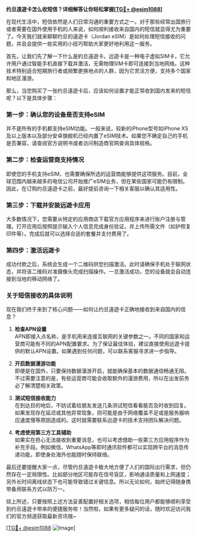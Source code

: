 **约旦遠遊卡怎么收短信？详细解答让你轻松掌握[[TG💪+ @esim1088](https://t.me/s/esim1088)]**

在现代生活中，短信依然是人们日常沟通的重要方式之一。对于那些经常出国旅行或者需要在国外使用手机的人来说，如何顺利接收来自国内的短信就显得尤为重要了。今天我们就来聊聊约旦的遠遊卡（Jordan eSIM）是如何处理短信接收的问题，并且会提供一些实用的小技巧帮助大家更好地利用这一服务。

首先，让我们先了解一下什么是約旦遠遊卡。远遊卡是一种电子虚拟SIM卡，它允许用户通过智能手机直接下载并激活，无需物理SIM卡即可连接到当地网络。这种技术特别适合短期旅行者或频繁更换地点的人群，因为它灵活方便，支持多个国家和地区漫游。

那么，当您购买了一张约旦遠遊卡后，应该如何设置才能正常收到国内发来的短信呢？以下是具体步骤：

### 第一步：确认您的设备是否支持eSIM

并不是所有的手机都支持eSIM功能。一般来说，较新的iPhone型号如iPhone XS及以上版本以及部分安卓旗舰机已经内置了eSIM技术。如果您不确定自己的手机是否兼容，请查阅官方说明书或者访问制造商官网查询具体规格。

### 第二步：检查运营商支持情况

即使您的手机支持eSIM，也需要确保所选的运营商能够提供这项服务。目前，全球范围内越来越多的电信公司开始推广eSIM业务，但在某些国家可能仍有限制。因此，在订购约旦遠遊卡之前，最好提前咨询一下相关客服以确认其适用性。

### 第三步：下载并安装远遊卡应用

大多数情况下，您需要从特定的应用商店下载官方应用程序来进行账户注册与管理。打开应用后按照提示输入个人信息完成身份验证，并上传所需文件（如护照复印件等）。完成后就可以选择合适的套餐并支付费用了。

### 第四步：激活远遊卡

成功付款之后，系统会生成一个二维码供您扫描激活。此时请确保手机处于联网状态，并将该二维码对准摄像头完成扫描操作。一旦激活成功，您的设备就会自动连接到当地的移动网络了。

### 关于短信接收的具体说明

现在我们终于来到了核心问题——如何让约旦遠遊卡正确地接收到来自国内的信息？

1. **检查APN设置**  
   APN即接入点名称，是手机用来连接互联网的关键参数之一。不同的国家和运营商可能有不同的APN配置要求。为了保证最佳体验，建议直接使用远遊卡提供的默认APN设置。如果遇到任何问题，可以联系客服寻求进一步指导。

2. **开启数据漫游功能**  
   即便是在国外，只要保持数据漫游开启，就能确保基本的数据通信畅通无阻。不过需要注意的是，有些运营商可能会收取额外的漫游费用，所以在出发前务必了解清楚相关政策。

3. **测试短信接收能力**  
   在到达目的地后，不妨试着给朋友发送几条测试短信看看能否及时收到回复。如果发现存在延迟或其他异常现象，则可能是由于网络覆盖不足或是服务器响应速度慢等原因造成的。这时就需要联系远遊卡的技术支持团队解决问题。

4. **考虑使用第三方工具辅助**  
   如果实在担心无法接收到重要消息，也可以考虑借助一些第三方应用程序作为补充手段。例如微信、WhatsApp等即时通讯软件都可以实现跨平台的消息传递功能，即使身处海外也能随时保持联络。

最后还要提醒大家一点，尽管约旦遠遊卡极大地方便了人们的国际出行需求，但仍然存在一定局限性。比如部分地区可能存在信号盲区，影响通话质量和上网速度；另外长时间离线状态下也可能导致错过关键信息。所以无论如何，始终记得随身携带备用联系方式以防万一。

综上所述，只要按照上述方法妥善配置好相关选项，相信每位用户都能够顺利享受到约旦遠遊卡带来的便捷服务啦！当然啦，如果有更多疑问的话，随时欢迎访问我们的官方频道获取最新资讯哦~ 

[[TG💪+ @esim1088](https://t.me/s/esim1088) ![Image](https://i.postimg.cc/4NQfJmqS/Snipaste-2025-05-13-00-14-12.png)]